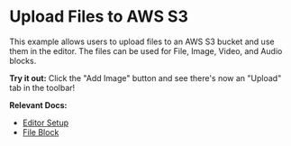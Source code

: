# Upload Files to AWS S3

This example allows users to upload files to an AWS S3 bucket and use them in the editor. The files can be used for File, Image, Video, and Audio blocks.

**Try it out:** Click the "Add Image" button and see there's now an "Upload" tab in the toolbar!

**Relevant Docs:**

- [Editor Setup](/docs/getting-started/editor-setup)
- [File Block](/docs/features/blocks/embeds#file)
